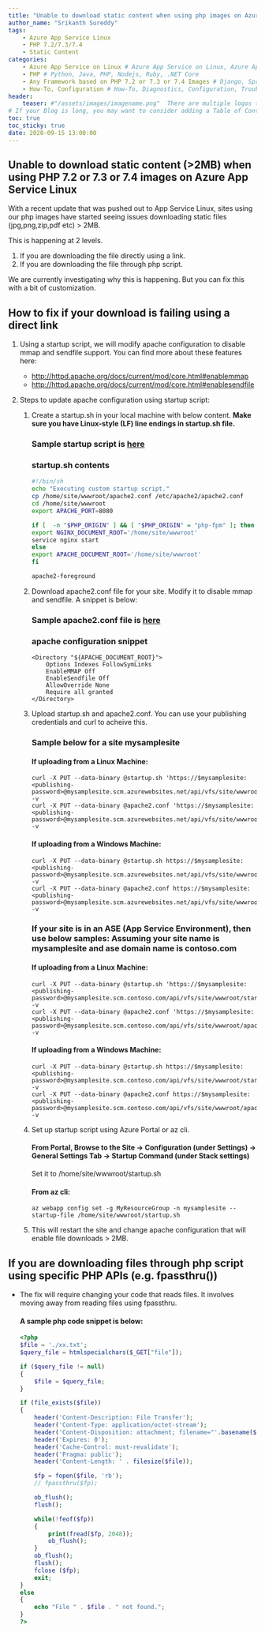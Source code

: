 ```yaml
---
title: "Unable to download static content when using php images on Azure App Service - Linux"
author_name: "Srikanth Sureddy"
tags:
    - Azure App Service Linux
    - PHP 7.2/7.3/7.4
    - Static Content
categories:
    - Azure App Service on Linux # Azure App Service on Linux, Azure App Service on Windows, Function App, Azure VM, Azure SDK
    - PHP # Python, Java, PHP, Nodejs, Ruby, .NET Core
    - Any Framework based on PHP 7.2 or 7.3 or 7.4 Images # Django, Spring Boot, CodeIgnitor, ExpressJS
    - How-To, Configuration # How-To, Diagnostics, Configuration, Troubleshooting, Performance
header:
    teaser: #"/assets/images/imagename.png"  There are multiple logos that can be used in "/assets/images" if you choose to add one.
# If your Blog is long, you may want to consider adding a Table of Contents by adding the following two settings.
toc: true
toc_sticky: true
date: 2020-09-15 13:00:00
---
```


## Unable to download static content (>2MB) when using PHP 7.2 or 7.3 or 7.4 images on Azure App Service Linux

With a recent update that was pushed out to App Service Linux, sites using our php images have started seeing issues downloading static files (jpg,png,zip,pdf etc) > 2MB.

This is happening at 2 levels. 
1. If you are downloading the file directly using a link. 
2. If you are downloading the file through php script.

We are currently investigating why this is happening. But you can fix this with a bit of customization.

## How to fix if your download is failing using a direct link

1. Using a  startup script, we will modify apache configuration to disable mmap and sendfile support. You can find more about these features here: 
    - <http://httpd.apache.org/docs/current/mod/core.html#enablemmap>
    - <http://httpd.apache.org/docs/current/mod/core.html#enablesendfile>

2. Steps to update apache configuration using startup script:

   1. Create a startup.sh in your local machine with below content. **Make sure you have Linux-style (LF) line endings in startup.sh file.**
        ### Sample startup script is [here](https://appsvcphp.blob.core.windows.net/public/startup.sh)

        ### startup.sh contents
        ```bash    
        #!/bin/sh
        echo "Executing custom startup script."
        cp /home/site/wwwroot/apache2.conf /etc/apache2/apache2.conf
        cd /home/site/wwwroot
        export APACHE_PORT=8080

        if [  -n "$PHP_ORIGIN" ] && [ "$PHP_ORIGIN" = "php-fpm" ]; then
        export NGINX_DOCUMENT_ROOT='/home/site/wwwroot'
        service nginx start
        else
        export APACHE_DOCUMENT_ROOT='/home/site/wwwroot'
        fi

        apache2-foreground    
        ```

    2. Download apache2.conf file for your site. Modify it to disable mmap and sendfile. A snippet is below: 
        ### Sample apache2.conf file is [here](https://appsvcphp.blob.core.windows.net/public/apache2.conf)
        ### apache configuration snippet
        ```
        <Directory "${APACHE_DOCUMENT_ROOT}">
    	    Options Indexes FollowSymLinks
	        EnableMMAP Off
    	    EnableSendfile Off
	        AllowOverride None
	        Require all granted
        </Directory>
        ```
    
    3. Upload startup.sh and apache2.conf. You can use your publishing credentials and curl to acheive this. 

        ### Sample below for a site mysamplesite 
        
        #### If uploading from a Linux Machine:
        ```
        curl -X PUT --data-binary @startup.sh 'https://$mysamplesite:<publishing-password>@mysamplesite.scm.azurewebsites.net/api/vfs/site/wwwroot/starup.sh' -v
        curl -X PUT --data-binary @apache2.conf 'https://$mysamplesite:<publishing-password>@mysamplesite.scm.azurewebsites.net/api/vfs/site/wwwroot/apache2.conf' -v
        ```        

        #### If uploading from a Windows Machine:
        ````
        curl -X PUT --data-binary @startup.sh https://$mysamplesite:<publishing-password>@mysamplesite.scm.azurewebsites.net/api/vfs/site/wwwroot/startup.sh -v
        curl -X PUT --data-binary @apache2.conf https://$mysamplesite:<publishing-password>@mysamplesite.scm.azurewebsites.net/api/vfs/site/wwwroot/apache2.conf -v
        ````

        ### If your site is in an ASE (App Service Environment), then use below samples: Assuming your site name is mysamplesite and ase domain name is contoso.com

        #### If uploading from a Linux Machine:
        ```
        curl -X PUT --data-binary @startup.sh 'https://$mysamplesite:<publishing-password>@mysamplesite.scm.contoso.com/api/vfs/site/wwwroot/starup.sh' -v
        curl -X PUT --data-binary @apache2.conf 'https://$mysamplesite:<publishing-password>@mysamplesite.scm.contoso.com/api/vfs/site/wwwroot/apache2.conf' -v
        ```
        #### If uploading from a Windows Machine:
        ```
        curl -X PUT --data-binary @startup.sh https://$mysamplesite:<publishing-password>@mysamplesite.scm.contoso.com/api/vfs/site/wwwroot/startup.sh -v
        curl -X PUT --data-binary @apache2.conf https://$mysamplesite:<publishing-password>@mysamplesite.scm.contoso.com/api/vfs/site/wwwroot/apache2.conf -v
        ```

    4. Set up startup script using Azure Portal or az cli.
    
        #### From Portal, Browse to the Site -> Configuration (under Settings) -> General Settings Tab -> Startup Command (under Stack settings)

        Set it to /home/site/wwwroot/startup.sh

        #### From az cli: 
        ```cli
        az webapp config set -g MyResourceGroup -n mysamplesite --startup-file /home/site/wwwroot/startup.sh
        ```
    5. This will restart the site and change apache configuration that will enable file downloads > 2MB.



## If you are downloading files through php script using specific PHP APIs (e.g. fpassthru())

- The fix will require changing your code that reads files. It involves moving away from reading files using fpassthru. 

    #### A sample php code snippet is below: 

    ```php
    <?php
    $file = './xx.txt';
    $query_file = htmlspecialchars($_GET["file"]);

    if ($query_file != null)
    {
        $file = $query_file;
    }

    if (file_exists($file))
    {
        header('Content-Description: File Transfer');
        header('Content-Type: application/octet-stream');
        header('Content-Disposition: attachment; filename="'.basename($file).'"');
        header('Expires: 0');
        header('Cache-Control: must-revalidate');
        header('Pragma: public');
        header('Content-Length: ' . filesize($file));

        $fp = fopen($file, 'rb');
        // fpassthru($fp);

        ob_flush();
        flush();

        while(!feof($fp))
        {
            print(fread($fp, 2048));
            ob_flush();
        }
        ob_flush();
        flush();
        fclose ($fp);
        exit;
    }
    else
    {
        echo "File " . $file . " not found.";
    }
    ?>
    ```

